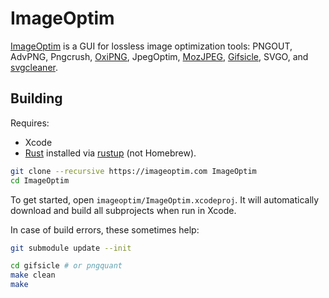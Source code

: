 # ImageOptim

[ImageOptim](https://imageoptim.com) is a GUI for lossless image optimization tools: PNGOUT, AdvPNG, Pngcrush, [OxiPNG](https://crates.rs/crates/oxipng), JpegOptim, [MozJPEG](https://github.com/mozilla/mozjpeg), [Gifsicle](https://kornel.ski/lossygif), SVGO, and [svgcleaner](https://github.com/RazrFalcon/svgcleaner).

## Building

Requires:

* Xcode
* [Rust](https://rust-lang.org/) installed via [rustup](https://www.rustup.rs/) (not Homebrew).

```sh
git clone --recursive https://imageoptim.com ImageOptim
cd ImageOptim
```

To get started, open `imageoptim/ImageOptim.xcodeproj`. It will automatically download and build all subprojects when run in Xcode.

In case of build errors, these sometimes help:

```sh
git submodule update --init
```

```sh
cd gifsicle # or pngquant
make clean
make
```
